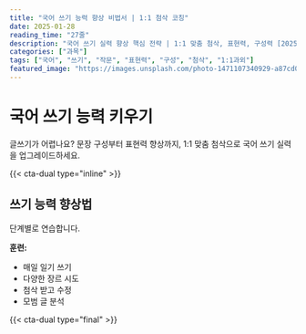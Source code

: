 ```yaml
---
title: "국어 쓰기 능력 향상 비법서 | 1:1 첨삭 코칭"
date: 2025-01-28
reading_time: "27줄"
description: "국어 쓰기 실력 향상 핵심 전략 | 1:1 맞춤 첨삭, 표현력, 구성력 [2025년]"
categories: ["과목"]
tags: ["국어", "쓰기", "작문", "표현력", "구성", "첨삭", "1:1과외"]
featured_image: "https://images.unsplash.com/photo-1471107340929-a87cd0f5b5f3?w=1200&h=630&fit=crop"
---
```


# 국어 쓰기 능력 키우기

글쓰기가 어렵나요? 문장 구성부터 표현력 향상까지, 1:1 맞춤 첨삭으로 국어 쓰기 실력을 업그레이드하세요.

{{< cta-dual type="inline" >}}

## 쓰기 능력 향상법

단계별로 연습합니다.

**훈련:**
- 매일 일기 쓰기
- 다양한 장르 시도
- 첨삭 받고 수정
- 모범 글 분석

{{< cta-dual type="final" >}}
